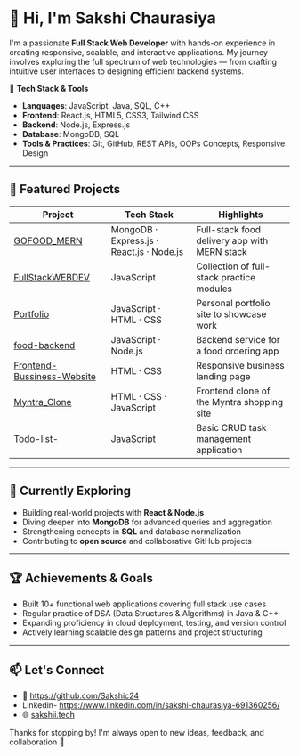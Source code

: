 # 👋 Hi, I'm Sakshi Chaurasiya

I'm a passionate **Full Stack Web Developer** with hands-on experience in creating responsive, scalable, and interactive applications. My journey involves exploring the full spectrum of web technologies — from crafting intuitive user interfaces to designing efficient backend systems.

🔧 **Tech Stack & Tools**
- **Languages**: JavaScript, Java, SQL, C++
- **Frontend**: React.js, HTML5, CSS3, Tailwind CSS
- **Backend**: Node.js, Express.js
- **Database**: MongoDB, SQL
- **Tools & Practices**: Git, GitHub, REST APIs, OOPs Concepts, Responsive Design

---

## 🚀 Featured Projects

| Project                          | Tech Stack                                  | Highlights                                                                 |
|----------------------------------|---------------------------------------------|----------------------------------------------------------------------------|
| [GOFOOD_MERN](https://github.com/Sakshic24/GOFOOD_MERN)                  | MongoDB · Express.js · React.js · Node.js | Full-stack food delivery app with MERN stack                              |
| [FullStackWEBDEV](https://github.com/Sakshic24/FullStackWEBDEV)          | JavaScript                                 | Collection of full-stack practice modules                                 |
| [Portfolio](https://github.com/Sakshic24/Portfolio)                      | JavaScript · HTML · CSS                    | Personal portfolio site to showcase work                                  |
| [food-backend](https://github.com/Sakshic24/food-backend)                | JavaScript · Node.js                       | Backend service for a food ordering app                                   |
| [Frontend-Bussiness-Website](https://github.com/Sakshic24/Frontend-Bussiness-Website) | HTML · CSS                                 | Responsive business landing page                                           |
| [Myntra_Clone](https://github.com/Sakshic24/Myntra_Clone)                | HTML · CSS · JavaScript                    | Frontend clone of the Myntra shopping site                                |
| [Todo-list-](https://github.com/Sakshic24/Todo-list-)                    | JavaScript                                 | Basic CRUD task management application                                    |

---

## 🌱 Currently Exploring
- Building real-world projects with **React & Node.js**
- Diving deeper into **MongoDB** for advanced queries and aggregation
- Strengthening concepts in **SQL** and database normalization
- Contributing to **open source** and collaborative GitHub projects

---

## 🏆 Achievements & Goals
- Built 10+ functional web applications covering full stack use cases
- Regular practice of DSA (Data Structures & Algorithms) in Java & C++
- Expanding proficiency in cloud deployment, testing, and version control
- Actively learning scalable design patterns and project structuring

---

## 📫 Let's Connect
- 📄 https://github.com/Sakshic24
-  Linkedin- https://www.linkedin.com/in/sakshi-chaurasiya-691360256/
- 🌐 [sakshii.tech](https://www.sakshii.tech)

Thanks for stopping by! I'm always open to new ideas, feedback, and collaboration 🚀
